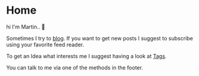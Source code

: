 # Home

hi I'm Martin.. :wave:

Sometimes I try to [blog](blog/index.md). If you want to get new posts I suggest to subscribe using your favorite feed reader.

To get an Idea what interests me I suggest having a look at [Tags](tags.md).

You can talk to me via one of the methods in the footer.